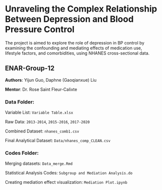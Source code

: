 # Unraveling the Complex Relationship Between Depression and Blood Pressure Control

The project is aimed to explore the role of depression in BP control by examining the confounding and mediating effects of medication use, lifestyle factors, and comorbidities, using NHANES cross-sectional data.​

## ENAR-Group-12
**Authors**: Yijun Guo, Daphne (Gaoqianxue) Liu

**Mentor**: Dr. Rose Saint Fleur-Calixte

### Data Folder:
Variable List: `Variable Table.xlsx`

Raw Data: `2013-2014`, `2015-2016`, `2017-2020`

Combined Dataset: `nhanes_comb1.csv`

Final Analytical Dataset: `Data/nhanes_comp_CLEAN.csv`

### Codes Folder:
Merging datasets: `Data_merge.Rmd`

Statistical Analysis Codes: `Subgroup and Mediation Analysis.do`

Creating mediation effect visualization: `Mediation Plot.ipynb`

